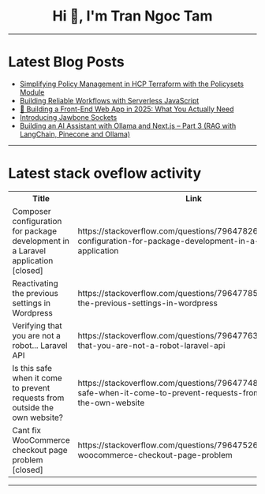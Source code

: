 <h1 align="center">Hi 👋, I'm Tran Ngoc Tam</h1>

---

# Latest Blog Posts 
<!-- BLOG-POST-LIST:START -->
- [Simplifying Policy Management in HCP Terraform with the Policysets Module](https://dev.to/quixoticmonk/simplifying-policy-management-in-hcp-terraform-with-the-policysets-module-4pg3)
- [Building Reliable Workflows with Serverless JavaScript](https://dev.to/restdbjones/building-reliable-workflows-with-serverless-javascript-44e8)
- [🧱 Building a Front-End Web App in 2025: What You Actually Need](https://dev.to/er-raj-aryan/building-a-front-end-web-app-in-2025-what-you-actually-need-5b68)
- [Introducing Jawbone Sockets](https://dev.to/thebuzzsaw/introducing-jawbone-sockets-ah0)
- [Building an AI Assistant with Ollama and Next.js – Part 3 &lpar;RAG with LangChain, Pinecone and Ollama&rpar;](https://dev.to/abayomijohn273/building-an-ai-assistant-with-ollama-and-nextjs-part-3-rag-with-langchain-pinecone-and-ollama-dja)
<!-- BLOG-POST-LIST:END -->

---

# Latest stack oveflow activity
<table>
  <tr><th>Title</th><th>Link</th></tr>
  <!-- STACKOVERFLOW:START --><tr><td>Composer configuration for package development in a Laravel application [closed]</td><td>https://stackoverflow.com/questions/79647826/composer-configuration-for-package-development-in-a-laravel-application</td></tr><tr><td>Reactivating the previous settings in Wordpress</td><td>https://stackoverflow.com/questions/79647785/reactivating-the-previous-settings-in-wordpress</td></tr><tr><td>Verifying that you are not a robot... Laravel API</td><td>https://stackoverflow.com/questions/79647763/verifying-that-you-are-not-a-robot-laravel-api</td></tr><tr><td>Is this safe when it come to prevent requests from outside the own website?</td><td>https://stackoverflow.com/questions/79647748/is-this-safe-when-it-come-to-prevent-requests-from-outside-the-own-website</td></tr><tr><td>Cant fix WooCommerce checkout page problem [closed]</td><td>https://stackoverflow.com/questions/79647526/cant-fix-woocommerce-checkout-page-problem</td></tr><!-- STACKOVERFLOW:END -->
</table>

---


